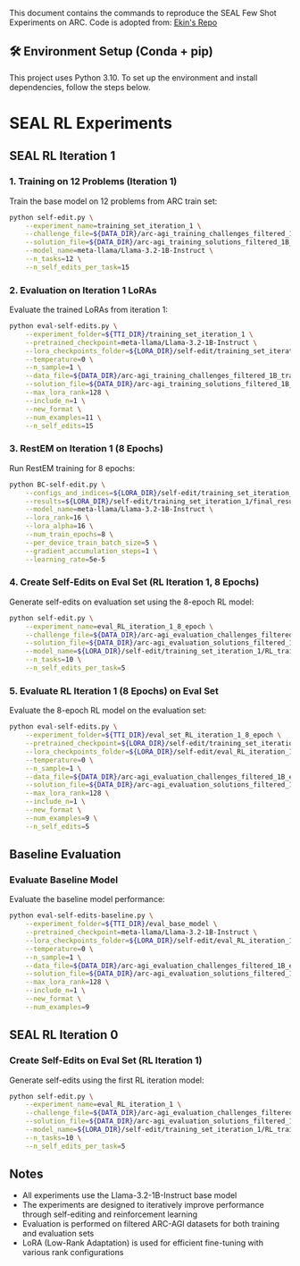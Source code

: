 This document contains the commands to reproduce the SEAL Few Shot Experiments on ARC. 
Code is adopted from: [Ekin's Repo](https://github.com/ekinakyurek/marc/tree/main)

## 🛠️ Environment Setup (Conda + pip)

This project uses Python 3.10. To set up the environment and install dependencies, follow the steps below.

# SEAL RL Experiments

## SEAL RL Iteration 1

### 1. Training on 12 Problems (Iteration 1)

Train the base model on 12 problems from ARC train set:

```bash
python self-edit.py \
    --experiment_name=training_set_iteration_1 \
    --challenge_file=${DATA_DIR}/arc-agi_training_challenges_filtered_1B_training_set.json \
    --solution_file=${DATA_DIR}/arc-agi_training_solutions_filtered_1B_training_set.json \
    --model_name=meta-llama/Llama-3.2-1B-Instruct \
    --n_tasks=12 \
    --n_self_edits_per_task=15
```

### 2. Evaluation on Iteration 1 LoRAs

Evaluate the trained LoRAs from iteration 1:

```bash
python eval-self-edits.py \
    --experiment_folder=${TTI_DIR}/training_set_iteration_1 \
    --pretrained_checkpoint=meta-llama/Llama-3.2-1B-Instruct \
    --lora_checkpoints_folder=${LORA_DIR}/self-edit/training_set_iteration_1 \
    --temperature=0 \
    --n_sample=1 \
    --data_file=${DATA_DIR}/arc-agi_training_challenges_filtered_1B_training_set.json \
    --solution_file=${DATA_DIR}/arc-agi_training_solutions_filtered_1B_training_set.json \
    --max_lora_rank=128 \
    --include_n=1 \
    --new_format \
    --num_examples=11 \
    --n_self_edits=15
```

### 3. RestEM on Iteration 1 (8 Epochs)

Run RestEM training for 8 epochs:

```bash
python BC-self-edit.py \
    --configs_and_indices=${LORA_DIR}/self-edit/training_set_iteration_1/final_configs_and_indices.json \
    --results=${LORA_DIR}/self-edit/training_set_iteration_1/final_results.json \
    --model_name=meta-llama/Llama-3.2-1B-Instruct \
    --lora_rank=16 \
    --lora_alpha=16 \
    --num_train_epochs=8 \
    --per_device_train_batch_size=5 \
    --gradient_accumulation_steps=1 \
    --learning_rate=5e-5
```

### 4. Create Self-Edits on Eval Set (RL Iteration 1, 8 Epochs)

Generate self-edits on evaluation set using the 8-epoch RL model:

```bash
python self-edit.py \
    --experiment_name=eval_RL_iteration_1_8_epoch \
    --challenge_file=${DATA_DIR}/arc-agi_evaluation_challenges_filtered_1B_eval_set.json \
    --solution_file=${DATA_DIR}/arc-agi_evaluation_solutions_filtered_1B_eval_set.json \
    --model_name=${LORA_DIR}/self-edit/training_set_iteration_1/RL_trained_model_iteration_1_8_epoch \
    --n_tasks=10 \
    --n_self_edits_per_task=5
```

### 5. Evaluate RL Iteration 1 (8 Epochs) on Eval Set

Evaluate the 8-epoch RL model on the evaluation set:

```bash
python eval-self-edits.py \
    --experiment_folder=${TTI_DIR}/eval_set_RL_iteration_1_8_epoch \
    --pretrained_checkpoint=${LORA_DIR}/self-edit/training_set_iteration_1/RL_trained_model_iteration_1_8_epoch \
    --lora_checkpoints_folder=${LORA_DIR}/self-edit/eval_RL_iteration_1_8_epoch \
    --temperature=0 \
    --n_sample=1 \
    --data_file=${DATA_DIR}/arc-agi_evaluation_challenges_filtered_1B_eval_set.json \
    --solution_file=${DATA_DIR}/arc-agi_evaluation_solutions_filtered_1B_eval_set.json \
    --max_lora_rank=128 \
    --include_n=1 \
    --new_format \
    --num_examples=9 \
    --n_self_edits=5
```

## Baseline Evaluation

### Evaluate Baseline Model

Evaluate the baseline model performance:

```bash
python eval-self-edits-baseline.py \
    --experiment_folder=${TTI_DIR}/eval_base_model \
    --pretrained_checkpoint=meta-llama/Llama-3.2-1B-Instruct \
    --lora_checkpoints_folder=${LORA_DIR}/self-edit/eval_RL_iteration_1_8_epoch \
    --temperature=0 \
    --n_sample=1 \
    --data_file=${DATA_DIR}/arc-agi_evaluation_challenges_filtered_1B_eval_set.json \
    --solution_file=${DATA_DIR}/arc-agi_evaluation_solutions_filtered_1B_eval_set.json \
    --max_lora_rank=128 \
    --include_n=1 \
    --new_format \
    --num_examples=9
```

## SEAL RL Iteration 0

### Create Self-Edits on Eval Set (RL Iteration 1)

Generate self-edits using the first RL iteration model:

```bash
python self-edit.py \
    --experiment_name=eval_RL_iteration_1 \
    --challenge_file=${DATA_DIR}/arc-agi_evaluation_challenges_filtered_1B_eval_set.json \
    --solution_file=${DATA_DIR}/arc-agi_evaluation_solutions_filtered_1B_eval_set.json \
    --model_name=${LORA_DIR}/self-edit/training_set_iteration_1/RL_trained_model_iteration_1 \
    --n_tasks=10 \
    --n_self_edits_per_task=5
```

## Notes

- All experiments use the Llama-3.2-1B-Instruct base model
- The experiments are designed to iteratively improve performance through self-editing and reinforcement learning
- Evaluation is performed on filtered ARC-AGI datasets for both training and evaluation sets
- LoRA (Low-Rank Adaptation) is used for efficient fine-tuning with various rank configurations
